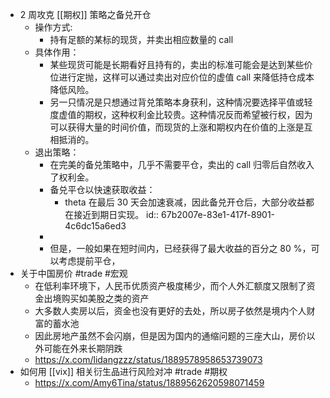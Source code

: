 - 2 周攻克 [[期权]] 策略之备兑开仓
	- 操作方式:
		- 持有足额的某标的现货，并卖出相应数量的 call
	- 具体作用：
		- 某些现货可能是长期看好且持有的，卖出的标准可能会是达到某些价位进行定抛，这样可以通过卖出对应价位的虚值 call 来降低持仓成本降低风险。
		- 另一只情况是只想通过背兑策略本身获利，这种情况要选择平值或轻度虚值的期权，这种权利金比较贵。这种情况反而希望被行权，因为可以获得大量的时间价值，而现货的上涨和期权内在价值的上涨是互相抵消的。
	- 退出策略：
		- 在完美的备兑策略中，几乎不需要平仓，卖出的 call 归零后自然收入了权利金。
		- 备兑平仓以快速获取收益：
			- theta 在最后 30 天会加速衰减，因此备兑开仓后，大部分收益都在接近到期日实现。
			  id:: 67b2007e-83e1-417f-8901-4c6dc15a6ed3
		-
		- 但是，一般如果在短时间内，已经获得了最大收益的百分之 80 %，可以考虑提前平仓，
- 关于中国房价 #trade #宏观
	- 在低利率环境下，人民币优质资产极度稀少，而个人外汇额度又限制了资金出境购买如美股之类的资产
	- 大多数人卖房以后，资金也没有更好的去处，所以房子依然是境内个人财富的蓄水池
	- 因此房地产虽然不会闪崩，但是因为国内的通缩问题的三座大山，房价以外可能在外来长期阴跌
	- https://x.com/lidangzzz/status/1889578958653739073
- 如何用 [[vix]] 相关衍生品进行风险对冲 #trade #期权
	- https://x.com/Amy6Tina/status/1889562620598071459